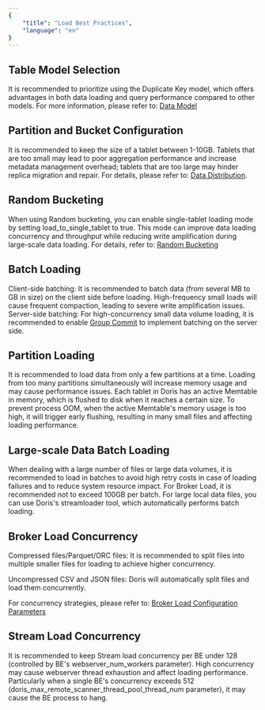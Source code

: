 ```yaml
---
{
    "title": "Load Best Practices",
    "language": "en"
}
---
```


<!--
Licensed to the Apache Software Foundation (ASF) under one
or more contributor license agreements.  See the NOTICE file
distributed with this work for additional information
regarding copyright ownership.  The ASF licenses this file
to you under the Apache License, Version 2.0 (the
"License"); you may not use this file except in compliance
with the License.  You may obtain a copy of the License at

  http://www.apache.org/licenses/LICENSE-2.0

Unless required by applicable law or agreed to in writing,
software distributed under the License is distributed on an
"AS IS" BASIS, WITHOUT WARRANTIES OR CONDITIONS OF ANY
KIND, either express or implied.  See the License for the
specific language governing permissions and limitations
under the License.
-->

## Table Model Selection

It is recommended to prioritize using the Duplicate Key model, which offers advantages in both data loading and query performance compared to other models. For more information, please refer to: [Data Model](../../table-design/data-model/overview)

## Partition and Bucket Configuration

It is recommended to keep the size of a tablet between 1-10GB. Tablets that are too small may lead to poor aggregation performance and increase metadata management overhead; tablets that are too large may hinder replica migration and repair. For details, please refer to: [Data Distribution](../../table-design/data-partitioning/data-distribution).

## Random Bucketing

When using Random bucketing, you can enable single-tablet loading mode by setting load_to_single_tablet to true. This mode can improve data loading concurrency and throughput while reducing write amplification during large-scale data loading. For details, refer to: [Random Bucketing](../../table-design/data-partitioning/data-bucketing#random-bucketing)

## Batch Loading

Client-side batching: It is recommended to batch data (from several MB to GB in size) on the client side before loading. High-frequency small loads will cause frequent compaction, leading to severe write amplification issues.
Server-side batching: For high-concurrency small data volume loading, it is recommended to enable [Group Commit](group-commit-manual.md) to implement batching on the server side.

## Partition Loading

It is recommended to load data from only a few partitions at a time. Loading from too many partitions simultaneously will increase memory usage and may cause performance issues. Each tablet in Doris has an active Memtable in memory, which is flushed to disk when it reaches a certain size. To prevent process OOM, when the active Memtable's memory usage is too high, it will trigger early flushing, resulting in many small files and affecting loading performance.

## Large-scale Data Batch Loading

When dealing with a large number of files or large data volumes, it is recommended to load in batches to avoid high retry costs in case of loading failures and to reduce system resource impact. For Broker Load, it is recommended not to exceed 100GB per batch. For large local data files, you can use Doris's streamloader tool, which automatically performs batch loading.

## Broker Load Concurrency

Compressed files/Parquet/ORC files: It is recommended to split files into multiple smaller files for loading to achieve higher concurrency.

Uncompressed CSV and JSON files: Doris will automatically split files and load them concurrently.

For concurrency strategies, please refer to: [Broker Load Configuration Parameters](./import-way/broker-load-manual#Related-Configurations)

## Stream Load Concurrency

It is recommended to keep Stream load concurrency per BE under 128 (controlled by BE's webserver_num_workers parameter). High concurrency may cause webserver thread exhaustion and affect loading performance. Particularly when a single BE's concurrency exceeds 512 (doris_max_remote_scanner_thread_pool_thread_num parameter), it may cause the BE process to hang.
